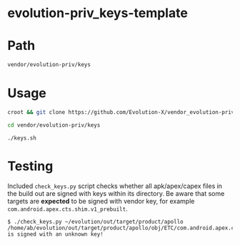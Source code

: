 # evolution-priv_keys-template

# Path

``` bash
vendor/evolution-priv/keys
```

# Usage

```bash
croot && git clone https://github.com/Evolution-X/vendor_evolution-priv_keys-template vendor/evolution-priv/keys
```

```bash
cd vendor/evolution-priv/keys
```

```
./keys.sh
```

# Testing

Included `check_keys.py` script checks whether all apk/apex/capex files in the build out are signed with keys within its directory. Be aware that some targets are **expected** to be signed with vendor key, for example `com.android.apex.cts.shim.v1_prebuilt`.

```
$ ./check_keys.py ~/evolution/out/target/product/apollo
/home/ab/evolution/out/target/product/apollo/obj/ETC/com.android.apex.cts.shim.v1_prebuilt_intermediates/com.android.apex.cts.shim.apex is signed with an unknown key!
```

